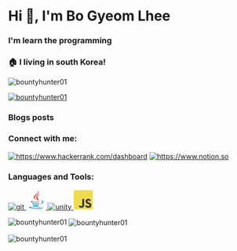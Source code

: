<h1 align="left">Hi 👋, I'm Bo Gyeom Lhee</h1>
<h3 align="left">I'm learn the programming  </h3>
<h3>🏠 I living in south Korea!</h3>

<p align="left"> <img src="https://komarev.com/ghpvc/?username=bountyhunter01&label=Profile%20views&color=0e75b6&style=flat" alt="bountyhunter01" /> </p>

<p align="left"> <a href="https://github.com/ryo-ma/github-profile-trophy"><img src="https://github-profile-trophy.vercel.app/?username=bountyhunter01" alt="bountyhunter01" /></a> </p>

### Blogs posts
<!-- BLOG-POST-LIST:START -->
<!-- BLOG-POST-LIST:END -->

<h3 align="left">Connect with me:</h3>
<p align="left">
<a href="https://www.hackerrank.com/dashboard" target="blank"><img align="center" src="https://raw.githubusercontent.com/rahuldkjain/github-profile-readme-generator/master/src/images/icons/Social/hackerrank.svg" alt="https://www.hackerrank.com/dashboard" height="30" width="40" /></a>
<a href="https://www.notion.so/5d7b96f2d3dd43698d1106d0c24f0fe5" target="blank"><img align="center" src="https://raw.githubusercontent.com/rahuldkjain/github-profile-readme-generator/master/src/images/icons/Social/rss.svg" alt="https://www.notion.so" height="30" width="40" /></a>
</p>

<h3 align="left">Languages and Tools:</h3>
<p align="left"> <a href="https://git-scm.com/" target="_blank" rel="noreferrer"> <img src="https://www.vectorlogo.zone/logos/git-scm/git-scm-icon.svg" alt="git" width="40" height="40"/> </a> <a href="https://www.java.com" target="_blank" rel="noreferrer"> <img src="https://raw.githubusercontent.com/devicons/devicon/master/icons/java/java-original.svg" alt="java" width="40" height="40"/> </a> <a href="https://unity.com/" target="_blank" rel="noreferrer"> <img src="https://www.vectorlogo.zone/logos/unity3d/unity3d-icon.svg" alt="unity" width="40" height="40"/> </a> <a href="https://developer.mozilla.org/en-US/docs/Web/JavaScript" target="_blank" rel="noreferrer"> <img src="https://raw.githubusercontent.com/devicons/devicon/master/icons/javascript/javascript-original.svg" alt="javascript" width="40" height="40"/> </a> </p>

<p><img align="left" src="https://github-readme-stats.vercel.app/api/top-langs?username=bountyhunter01&show_icons=true&locale=en&layout=compact" alt="bountyhunter01" /></p>

<p>&nbsp;<img align="center" src="https://github-readme-stats.vercel.app/api?username=bountyhunter01&show_icons=true&locale=en" alt="bountyhunter01" /></p>

<p><img align="center" src="https://github-readme-streak-stats.herokuapp.com/?user=bountyhunter01&" alt="bountyhunter01" /></p>
